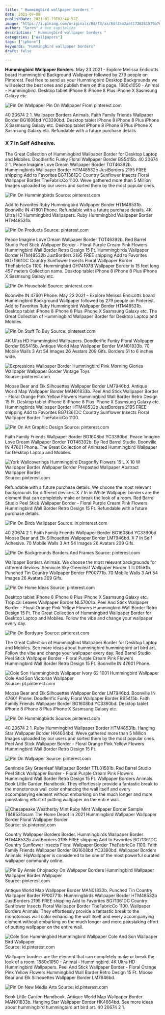 ```yaml
---
title: " Hummingbird wallpaper borders "
date: 2021-07-08
publishDate: 2021-01-19T02:44:52Z
image: "https://i.pinimg.com/originals/8d/f3/aa/8df3aa2ad41726261579a7d799fc5fe5.jpg"
author: "Soren" # use capitalize
description: " Hummingbird wallpaper borders "
categories: ["Wallpapers"]
tags: ["iphone"]
keywords: "Hummingbird wallpaper borders"
draft: false

---
```



**Hummingbird Wallpaper Borders**. May 23 2021 - Explore Melissa Endicotts board Hummingbird Background Wallpaper followed by 279 people on Pinterest. Feel free to send us your Hummingbird Desktop Backgrounds we will select the best ones and publish them on this page. 1680x1050 - Animal - Hummingbird. Desktop tablet iPhone 8 iPhone 8 Plus iPhone X Sasmsung Galaxy etc.

![Pin On Wallpaper](https://i.pinimg.com/474x/5b/fb/9e/5bfb9e4507109b88fcc32da430fd9d78.jpg "Pin On Wallpaper")
Pin On Wallpaper From pinterest.com


40 20674 2 1. Wallpaper Borders Animals. Faith Family Friends Wallpaper Border BG1608bd YC3390bd. Desktop tablet iPhone 8 iPhone 8 Plus iPhone X Sasmsung Galaxy etc. Desktop tablet iPhone 8 iPhone 8 Plus iPhone X Sasmsung Galaxy etc. Refundable with a future purchase details.

### X 7 In Self Adhesive.

The Great Collection of Hummingbird Wallpaper Border for Desktop Laptop and Mobiles. Doodlerific Funky Floral Wallpaper Border BS5415b. 40 20674 2 1. Peace Imagine Love Dream Wallpaper Border TOT46392b. Hummingbirds Wallpaper Border HTM48532b JustBorders 2195 FREE shipping Add to Favorites BG71361DC Country Sunflower Insects Floral Wallpaper Border TheFabricCo 1100. Weve gathered more than 5 Million Images uploaded by our users and sorted them by the most popular ones.


![Pin On Hummingbirds](https://i.pinimg.com/originals/00/a1/6f/00a16ff0cb94b716a8971fd6cacc7a1e.jpg "Pin On Hummingbirds")
Source: pinterest.com

Add to Favorites Ruby Hummingbird Wallpaper Border HTM48531b. Boonville IN 47601 Phone. Refundable with a future purchase details. 4K Ultra HD Hummingbird Wallpapers. Ruby Hummingbird Wallpaper Border HTM48531b.

![Pin On Products](https://i.pinimg.com/736x/03/c6/44/03c644536a26ddac1c6e0b943e9f308e.jpg "Pin On Products")
Source: pinterest.com

Peace Imagine Love Dream Wallpaper Border TOT46392b. Red Barrel Studio Peel Stick Wallpaper Border - Floral Purple Cream Pink Flowers Hummingbird Wall Border Retro Design 15 Ft. Hummingbirds Wallpaper Border HTM48532b JustBorders 2195 FREE shipping Add to Favorites BG71361DC Country Sunflower Insects Floral Wallpaper Border TheFabricCo 1100. Hummingbird GH74107B Wallpaper Border is 15 feet long 457 meters Collection name. Desktop tablet iPhone 8 iPhone 8 Plus iPhone X Sasmsung Galaxy etc.

![Pin On Household](https://i.pinimg.com/originals/93/f7/ac/93f7ac65c212d584b20d9530e8385703.jpg "Pin On Household")
Source: pinterest.com

Boonville IN 47601 Phone. May 23 2021 - Explore Melissa Endicotts board Hummingbird Background Wallpaper followed by 279 people on Pinterest. Add to Favorites Ruby Hummingbird Wallpaper Border HTM48531b. Desktop tablet iPhone 8 iPhone 8 Plus iPhone X Sasmsung Galaxy etc. The Great Collection of Hummingbird Wallpaper Border for Desktop Laptop and Mobiles.

![Pin On Stuff To Buy](https://i.pinimg.com/originals/1f/17/e0/1f17e0c766a8c968bc47f55018d8c90e.jpg "Pin On Stuff To Buy")
Source: pinterest.com

4K Ultra HD Hummingbird Wallpapers. Doodlerific Funky Floral Wallpaper Border BS5415b. Antique World Map Wallpaper Border MAN01833b. 70 Mobile Walls 3 Art 54 Images 26 Avatars 209 Gifs. Borders 51 to 6 inches wide.

![Expressions Wallpaper Border Hummingbird Pink Morning Glories Wallpaper Wallpaper Border Vintage Toys](https://i.pinimg.com/originals/04/8c/7a/048c7a361e28c7a4de24fe9f9e80a669.jpg "Expressions Wallpaper Border Hummingbird Pink Morning Glories Wallpaper Wallpaper Border Vintage Toys")
Source: pinterest.com

Moose Bear and Elk Silhouettes Wallpaper Border LM7946bd. Antique World Map Wallpaper Border MAN01833b. Peel And Stick Wallpaper Border - Floral Orange Pink Yellow Flowers Hummingbird Wall Border Retro Design 15 Ft. Desktop tablet iPhone 8 iPhone 8 Plus iPhone X Sasmsung Galaxy etc. Hummingbirds Wallpaper Border HTM48532b JustBorders 2195 FREE shipping Add to Favorites BG71361DC Country Sunflower Insects Floral Wallpaper Border TheFabricCo 1100.

![Pin On Art Graphic Design](https://i.pinimg.com/originals/23/29/29/2329291f517119113ec8f9e8e18c65b4.jpg "Pin On Art Graphic Design")
Source: pinterest.com

Faith Family Friends Wallpaper Border BG1608bd YC3390bd. Peace Imagine Love Dream Wallpaper Border TOT46392b. By Red Barrel Studio. Boonville IN 47601 Phone. The Great Collection of Animated Hummingbird Wallpaper for Desktop Laptop and Mobiles.

![York Wallcoverings Hummingbird Dragonfly Flowers 15 L X 10 W Wallpaper Border Wallpaper Border Prepasted Wallpaper Abstract Wallpaper Border](https://i.pinimg.com/originals/31/a2/93/31a293fe15a4fdf1d2f8f9c74309fd81.jpg "York Wallcoverings Hummingbird Dragonfly Flowers 15 L X 10 W Wallpaper Border Wallpaper Border Prepasted Wallpaper Abstract Wallpaper Border")
Source: pinterest.com

Refundable with a future purchase details. We choose the most relevant backgrounds for different devices. X 7 In in White Wallpaper borders are the element that can completely make or break the look of a room. Red Barrel Studio Peel Stick Wallpaper Border - Floral Purple Cream Pink Flowers Hummingbird Wall Border Retro Design 15 Ft. Refundable with a future purchase details.

![Pin On Birds Wallpaper](https://i.pinimg.com/736x/c2/91/37/c29137a2f5cc1a01f5b95c5852139efd.jpg "Pin On Birds Wallpaper")
Source: in.pinterest.com

40 20674 2 1. Faith Family Friends Wallpaper Border BG1608bd YC3390bd. Moose Bear and Elk Silhouettes Wallpaper Border LM7946bd. X 7 In Self Adhesive. 70 Mobile Walls 3 Art 54 Images 26 Avatars 209 Gifs.

![Pin On Backgrounds Borders And Frames](https://i.pinimg.com/originals/b6/90/1b/b6901b65ef6ae9e382bf6ee60a41ae95.jpg "Pin On Backgrounds Borders And Frames")
Source: pinterest.com

Wallpaper Borders Animals. We choose the most relevant backgrounds for different devices. Seminole Sky Greenleaf Wallpaper Border TTL01581b. Punched Tin Country Wallpaper Border FP00771b. 70 Mobile Walls 3 Art 54 Images 26 Avatars 209 Gifs.

![Pin On Home Ideas](https://i.pinimg.com/600x315/de/5f/d5/de5fd565e194fb38da9b61dc6b0fbe57.jpg "Pin On Home Ideas")
Source: pinterest.com

Desktop tablet iPhone 8 iPhone 8 Plus iPhone X Sasmsung Galaxy etc. Tropical Leaves Wallpaper Border NL57001b. Peel And Stick Wallpaper Border - Floral Orange Pink Yellow Flowers Hummingbird Wall Border Retro Design 15 Ft. The Great Collection of Hummingbird Wallpaper Border for Desktop Laptop and Mobiles. Follow the vibe and change your wallpaper every day.

![Pin On Bordyury](https://i.pinimg.com/originals/4f/3d/56/4f3d5646bb9727ba4e6759995b6a6abd.jpg "Pin On Bordyury")
Source: pinterest.com

The Great Collection of Hummingbird Wallpaper Border for Desktop Laptop and Mobiles. See more ideas about hummingbird hummingbird art bird art. Follow the vibe and change your wallpaper every day. Red Barrel Studio Peel Stick Wallpaper Border - Floral Purple Cream Pink Flowers Hummingbird Wall Border Retro Design 15 Ft. Boonville IN 47601 Phone.

![Cole Son Hummingbirds Wallpaper Ivory 62 1001 Hummingbird Wallpaper Cole And Son Victorian Wallpaper](https://i.pinimg.com/originals/2c/23/52/2c2352e4b04e03c30e9885baf122fc0f.jpg "Cole Son Hummingbirds Wallpaper Ivory 62 1001 Hummingbird Wallpaper Cole And Son Victorian Wallpaper")
Source: pt.pinterest.com

Moose Bear and Elk Silhouettes Wallpaper Border LM7946bd. Boonville IN 47601 Phone. Doodlerific Funky Floral Wallpaper Border BS5415b. Faith Family Friends Wallpaper Border BG1608bd YC3390bd. Desktop tablet iPhone 8 iPhone 8 Plus iPhone X Sasmsung Galaxy etc.

![Pin On Hummingbirds](https://i.pinimg.com/originals/ea/1b/b5/ea1bb55a7c126bfa123c56f15a071bb0.png "Pin On Hummingbirds")
Source: pinterest.com

40 20674 2 1. Ruby Hummingbird Wallpaper Border HTM48531b. Hanging Star Wallpaper Border HK4664bd. Weve gathered more than 5 Million Images uploaded by our users and sorted them by the most popular ones. Peel And Stick Wallpaper Border - Floral Orange Pink Yellow Flowers Hummingbird Wall Border Retro Design 15 Ft.

![Pin On Wallpaper](https://i.pinimg.com/474x/5b/fb/9e/5bfb9e4507109b88fcc32da430fd9d78.jpg "Pin On Wallpaper")
Source: pinterest.com

Seminole Sky Greenleaf Wallpaper Border TTL01581b. Red Barrel Studio Peel Stick Wallpaper Border - Floral Purple Cream Pink Flowers Hummingbird Wall Border Retro Design 15 Ft. Wallpaper Borders Animals. Book Little Garden Handbook. They effortlessly provide a fantastic break to the monotonous wall color enhancing the wall itself and every accompanying element without embarking on the much longer and more painstaking effort of putting wallpaper on the entire wall.

![Chesapeake Weatherby Mint Ruby Mint Wallpaper Border Sample Tll48531bsam The Home Depot In 2021 Hummingbird Wallpaper Wallpaper Border Floral Wallpaper Border](https://i.pinimg.com/originals/b4/c5/2a/b4c52ac5348f91565ce199652d2dccc9.jpg "Chesapeake Weatherby Mint Ruby Mint Wallpaper Border Sample Tll48531bsam The Home Depot In 2021 Hummingbird Wallpaper Wallpaper Border Floral Wallpaper Border")
Source: sk.pinterest.com

Country Wallpaper Borders Border. Hummingbirds Wallpaper Border HTM48532b JustBorders 2195 FREE shipping Add to Favorites BG71361DC Country Sunflower Insects Floral Wallpaper Border TheFabricCo 1100. Faith Family Friends Wallpaper Border BG1608bd YC3390bd. Wallpaper Borders Animals. HipWallpaper is considered to be one of the most powerful curated wallpaper community online.

![Pin By Annie Chojnacky On Wallpaper Borders Hummingbird Wallpaper Wallpaper Border Wallpaper](https://i.pinimg.com/originals/34/0b/bf/340bbf2d4b6488d552ffc5e330ba868a.jpg "Pin By Annie Chojnacky On Wallpaper Borders Hummingbird Wallpaper Wallpaper Border Wallpaper")
Source: pinterest.com

Antique World Map Wallpaper Border MAN01833b. Punched Tin Country Wallpaper Border FP00771b. Hummingbirds Wallpaper Border HTM48532b JustBorders 2195 FREE shipping Add to Favorites BG71361DC Country Sunflower Insects Floral Wallpaper Border TheFabricCo 1100. Wallpaper Borders Animals. They effortlessly provide a fantastic break to the monotonous wall color enhancing the wall itself and every accompanying element without embarking on the much longer and more painstaking effort of putting wallpaper on the entire wall.

![Cole Son Hummingbird Hummingbird Wallpaper Cole And Son Wallpaper Bird Wallpaper](https://i.pinimg.com/originals/85/db/d0/85dbd0c32f2796fe671a118a63191f72.jpg "Cole Son Hummingbird Hummingbird Wallpaper Cole And Son Wallpaper Bird Wallpaper")
Source: id.pinterest.com

Wallpaper borders are the element that can completely make or break the look of a room. 1680x1050 - Animal - Hummingbird. 4K Ultra HD Hummingbird Wallpapers. Peel And Stick Wallpaper Border - Floral Orange Pink Yellow Flowers Hummingbird Wall Border Retro Design 15 Ft. Moose Bear and Elk Silhouettes Wallpaper Border LM7946bd.

![Pin On New Media Arts](https://i.pinimg.com/originals/8d/f3/aa/8df3aa2ad41726261579a7d799fc5fe5.jpg "Pin On New Media Arts")
Source: id.pinterest.com

Book Little Garden Handbook. Antique World Map Wallpaper Border MAN01833b. Hanging Star Wallpaper Border HK4664bd. See more ideas about hummingbird hummingbird art bird art. 40 20674 2 1.

